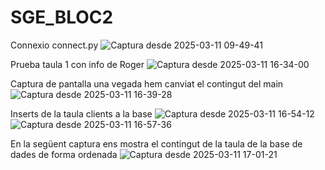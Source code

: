 # SGE_BLOC2
Connexio connect.py
![Captura desde 2025-03-11 09-49-41](https://github.com/user-attachments/assets/6a59068f-05d6-41a7-ac2a-f76f29b932e3)

Prueba taula 1 con info de Roger
![Captura desde 2025-03-11 16-34-00](https://github.com/user-attachments/assets/175fcffb-9975-4162-ada2-54b0f2c491cd)

Captura de pantalla una vegada hem canviat el contingut del main
![Captura desde 2025-03-11 16-39-28](https://github.com/user-attachments/assets/98d37c50-bcfe-4554-84e5-3ebc3402b741)

Inserts de la taula clients a la base
![Captura desde 2025-03-11 16-54-12](https://github.com/user-attachments/assets/1cdce293-ecac-4bb1-91ed-67a587792432)
![Captura desde 2025-03-11 16-57-36](https://github.com/user-attachments/assets/e05dcec5-d2e7-4eb7-946b-8c33c6d5af05)

En la següent captura ens mostra el contingut de la taula de la base de dades de forma ordenada
![Captura desde 2025-03-11 17-01-21](https://github.com/user-attachments/assets/166eb624-8a44-4815-94a3-0f14fcc2c761)




